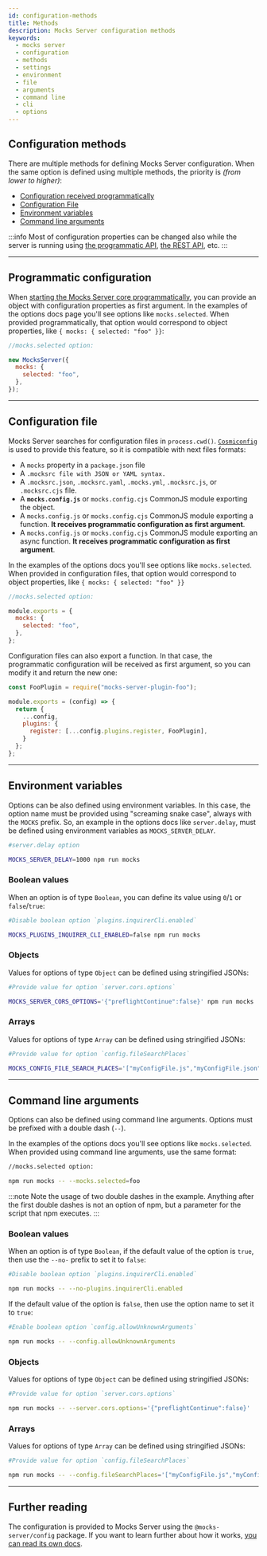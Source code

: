 ```yaml
---
id: configuration-methods
title: Methods
description: Mocks Server configuration methods
keywords:
  - mocks server
  - configuration
  - methods
  - settings
  - environment
  - file
  - arguments
  - command line
  - cli
  - options
---
```


## Configuration methods

There are multiple methods for defining Mocks Server configuration. When the same option is defined using multiple methods, the priority is _(from lower to higher)_:

* [Configuration received programmatically](#programmatic-configuration)
* [Configuration File](#configuration-file)
* [Environment variables](#environment-variables)
* [Command line arguments](#command-line-arguments)

:::info
Most of configuration properties can be changed also while the server is running using [the programmatic API](api-mocks-server-api.md), [the REST API](plugins-admin-api.md), etc.
:::

---

## Programmatic configuration

When [starting the Mocks Server core programmatically](api-programmatic-usage.md), you can provide an object with configuration properties as first argument. In the examples of the options docs page you'll see options like `mocks.selected`. When provided programmatically, that option would correspond to object properties, like `{ mocks: { selected: "foo" }}`:

```js
//mocks.selected option:

new MocksServer({
  mocks: {
    selected: "foo",
  },
});
```

---

## Configuration file

Mocks Server searches for configuration files in `process.cwd()`. [`Cosmiconfig`](https://github.com/davidtheclark/cosmiconfig) is used to provide this feature, so it is compatible with next files formats:
  * A `mocks` property in a `package.json` file
  * A `.mocksrc file with JSON or YAML syntax.`
  * A `.mocksrc.json`, `.mocksrc.yaml`, `.mocks.yml`, `.mocksrc.js`, or `.mocksrc.cjs` file.
  * A __`mocks.config.js`__ or `mocks.config.cjs` CommonJS module exporting the object.
  * A `mocks.config.js` or `mocks.config.cjs` CommonJS module exporting a function. __It receives programmatic configuration as first argument__.
  * A `mocks.config.js` or `mocks.config.cjs` CommonJS module exporting an async function. __It receives programmatic configuration as first argument__.

In the examples of the options docs you'll see options like `mocks.selected`. When provided in configuration files, that option would correspond to object properties, like `{ mocks: { selected: "foo" }}`

```js
//mocks.selected option:

module.exports = {
  mocks: {
    selected: "foo",
  },
};
```

Configuration files can also export a function. In that case, the programmatic configuration will be received as first argument, so you can modify it and return the new one:

```js
const FooPlugin = require("mocks-server-plugin-foo");

module.exports = (config) => {
  return {
    ...config,
    plugins: {
      register: [...config.plugins.register, FooPlugin],
    }
  };
};
```

---

## Environment variables

Options can be also defined using environment variables. In this case, the option name must be provided using "screaming snake case", always with the `MOCKS` prefix. So, an example in the options docs like `server.delay`, must be defined using environment variables as `MOCKS_SERVER_DELAY`.

```sh
#server.delay option

MOCKS_SERVER_DELAY=1000 npm run mocks
```

### Boolean values

When an option is of type `Boolean`, you can define its value using `0`/`1` or `false`/`true`:

```sh
#Disable boolean option `plugins.inquirerCli.enabled`

MOCKS_PLUGINS_INQUIRER_CLI_ENABLED=false npm run mocks
```

### Objects

Values for options of type `Object` can be defined using stringified JSONs: 

```sh
#Provide value for option `server.cors.options`

MOCKS_SERVER_CORS_OPTIONS='{"preflightContinue":false}' npm run mocks
```

### Arrays

Values for options of type `Array` can be defined using stringified JSONs: 

```sh
#Provide value for option `config.fileSearchPlaces`

MOCKS_CONFIG_FILE_SEARCH_PLACES='["myConfigFile.js","myConfigFile.json"]' npm run mocks
```

---

## Command line arguments

Options can also be defined using command line arguments. Options must be prefixed with a double dash (`--`).

In the examples of the options docs you'll see options like `mocks.selected`. When provided using command line arguments, use the same format:

```sh
//mocks.selected option:

npm run mocks -- --mocks.selected=foo
```

:::note
Note the usage of two double dashes in the example. Anything after the first double dashes is not an option of npm, but a parameter for the script that npm executes.
:::

### Boolean values

When an option is of type `Boolean`, if the default value of the option is `true`, then use the `--no-` prefix to set it to `false`:

```sh
#Disable boolean option `plugins.inquirerCli.enabled`

npm run mocks -- --no-plugins.inquirerCli.enabled
```

If the default value of the option is `false`, then use the option name to set it to `true`:

```sh
#Enable boolean option `config.allowUnknownArguments`

npm run mocks -- --config.allowUnknownArguments
```

### Objects

Values for options of type `Object` can be defined using stringified JSONs: 

```sh
#Provide value for option `server.cors.options`

npm run mocks -- --server.cors.options='{"preflightContinue":false}'
```

### Arrays

Values for options of type `Array` can be defined using stringified JSONs: 

```sh
#Provide value for option `config.fileSearchPlaces`

npm run mocks -- --config.fileSearchPlaces='["myConfigFile.js","myConfigFile.json"]'
```

---

## Further reading

The configuration is provided to Mocks Server using the `@mocks-server/config` package. If you want to learn further about how it works, [you can read its own docs](https://github.com/mocks-server/main/tree/master/packages/config/README.md).
